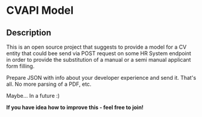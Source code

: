 # CVAPI Model

## Description
This is an open source project that suggests to provide a model for a CV entity that could bee send via POST request on some HR System endpoint in order to provide the substitution of a manual or a semi manual applicant form filling.

Prepare JSON with info about your developer experience and send it. That's all. No more parsing of a PDF, etc.

Maybe... In a future :)

**If you have idea how to improve this - feel free to join!**
